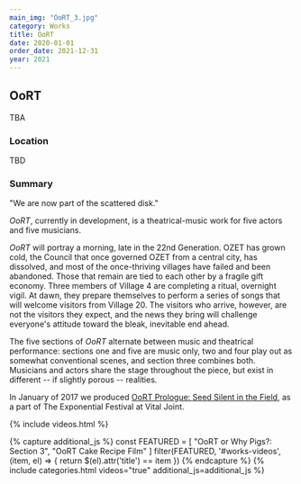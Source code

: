 ```yaml
---
main_img: "OoRT_3.jpg"
category: Works
title: OoRT
date: 2020-01-01
order_date: 2021-12-31
year: 2021
---
```


## OoRT

TBA

### Location

TBD

### Summary

"We are now part of the scattered disk."

<i>OoRT</i>, currently in development, is a theatrical-music work for five actors and five musicians.

<i>OoRT</i> will portray a morning, late in the 22nd Generation. OZET has grown cold, the Council that once governed OZET from a central city, has dissolved, and most of the once-thriving villages have failed and been abandoned. Those that remain are tied to each other by a fragile gift economy. Three members of Village 4 are completing a ritual, overnight vigil. At dawn, they prepare themselves to perform a series of songs that will welcome visitors from Village 20. The visitors who arrive, however, are not the visitors they expect, and the news they bring will challenge everyone's attitude toward the bleak, inevitable end ahead.

The five sections of <i>OoRT</i> alternate between music and theatrical performance: sections one and five are music only, two and four play out as somewhat conventional scenes, and section three combines both. Musicians and actors share the stage throughout the piece, but exist in different -- if slightly porous -- realities.

In January of 2017 we produced <a href="/works/seed/">OoRT Prologue: Seed Silent in the Field</a>, as a part of The Exponential Festival at Vital Joint.

{% include videos.html %}

{% capture additional_js %}
const FEATURED = [
"OoRT or Why Pigs?: Section 3",
"OoRT Cake Recipe Film"
]
filter(FEATURED, '#works-videos', (item, el) => {
return \$(el).attr('title') == item
})
{% endcapture %}
{% include categories.html videos="true" additional_js=additional_js %}
